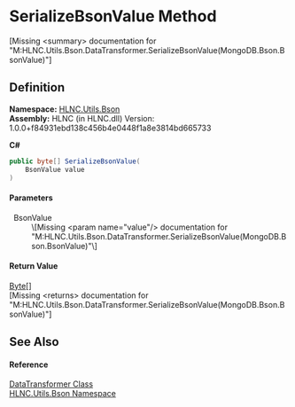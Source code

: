 # SerializeBsonValue Method


\[Missing &lt;summary&gt; documentation for "M:HLNC.Utils.Bson.DataTransformer.SerializeBsonValue(MongoDB.Bson.BsonValue)"\]



## Definition
**Namespace:** <a href="N_HLNC_Utils_Bson">HLNC.Utils.Bson</a>  
**Assembly:** HLNC (in HLNC.dll) Version: 1.0.0+f84931ebd138c456b4e0448f1a8e3814bd665733

**C#**
``` C#
public byte[] SerializeBsonValue(
	BsonValue value
)
```



#### Parameters
<dl><dt>  BsonValue</dt><dd>\[Missing &lt;param name="value"/&gt; documentation for "M:HLNC.Utils.Bson.DataTransformer.SerializeBsonValue(MongoDB.Bson.BsonValue)"\]</dd></dl>

#### Return Value
<a href="https://learn.microsoft.com/dotnet/api/system.byte" target="_blank" rel="noopener noreferrer">Byte</a>[]  
\[Missing &lt;returns&gt; documentation for "M:HLNC.Utils.Bson.DataTransformer.SerializeBsonValue(MongoDB.Bson.BsonValue)"\]

## See Also


#### Reference
<a href="T_HLNC_Utils_Bson_DataTransformer">DataTransformer Class</a>  
<a href="N_HLNC_Utils_Bson">HLNC.Utils.Bson Namespace</a>  
